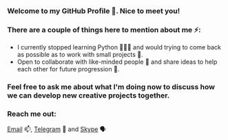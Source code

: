 ### Welcome to my GitHub Profile 🙂. Nice to meet you!
### There are a couple of things here to mention about me ⚡:

- I currently stopped learning Python 👨🏻‍💻 and would trying to come back as possible as to work with small projects 🔭.
- Open to collaborate with like-minded people 👯 and share ideas to help each other for future progression 🌱.

### Feel free to ask me about what I'm doing now to discuss how we can develop new creative projects together.

### Reach me out:

[Email](mailto:kanansnote@gmail.com) 📫, [Telegram](https://t.me/kanansnote) 💬 and [Skype](https://join.skype.com/invite/F3ix8zp5tSBy) 🗣️
